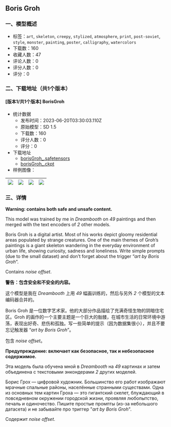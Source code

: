 ## Boris Groh
### 一、模型概述

- 标签：`art`, `skeleton`, `creepy`, `stylized`, `atmosphere`, `print`, `post-soviet`, `style`, `monster`, `painting`, `poster`, `calligraphy`, `watercolors`
- 下载数：160
- 收藏人数：47
- 评论人数：0
- 评分人数：0
- 评分：0

### 二、下载地址（共1个版本）

#### [版本1/共1个版本] BorisGroh

- 统计数据
  - 发布时间：2023-06-20T03:30:03.110Z
  - 原始模型：SD 1.5
  - 下载数：160
  - 评分人数：0
  - 评分：0
- 下载地址
  - [borisGroh_.safetensors](https://civitai.com/api/download/models/99936)
  - [borisGroh_.ckpt](https://civitai.com/api/download/models/99936?type=Model&format=PickleTensor&size=pruned&fp=fp16)
- 样例图像：

| <img src="https://image.civitai.com/xG1nkqKTMzGDvpLrqFT7WA/618aa2d7-11fa-4b31-8354-1e855b659313/width=450/1214766.jpeg" /> | <img src="https://image.civitai.com/xG1nkqKTMzGDvpLrqFT7WA/b0f7aa1d-4017-449f-a1a4-fb3a5c0eb312/width=450/1214765.jpeg" /> | <img src="https://image.civitai.com/xG1nkqKTMzGDvpLrqFT7WA/90c4cdec-11b6-48b8-a835-e3566a7c1397/width=450/1214760.jpeg" /> | <img src="https://image.civitai.com/xG1nkqKTMzGDvpLrqFT7WA/2843cd36-4b3a-443f-8cf7-404784a37b38/width=450/1214763.jpeg" /> |
| ---- | ---- | ---- | ---- |


### 三、详情
<p><strong>Warning: contains both safe and unsafe content.</strong></p><p>This model was trained by me in <em>Dreambooth</em> on <em>49</em> paintings and then merged with the text encoders of <em>2</em> other models.</p><p>Boris Groh is a digital artist. Most of his works depict gloomy residential areas populated by strange creatures. One of the main themes of Groh’s paintings is a giant skeleton wandering in the everyday environment of urban life, showing curiosity, sadness and loneliness. Write simple prompts (due to the small dataset) and don’t forget about the trigger “<em>art by Boris Groh</em>”.</p><p>Contains <em>noise offset</em>.</p><p><strong>警告：包含安全和不安全的内容。</strong></p><p>这个模型是我在 <em>Dreambooth</em> 上用 <em>49</em> 幅画训练的，然后与另外 <em>2</em> 个模型的文本编码器合并的。</p><p>Boris Groh 是一位数字艺术家。他的大部分作品描绘了充满奇怪生物的阴暗住宅区。Groh 的画作的一个主要主题是一个巨大的骷髅，在城市生活的日常环境中游荡，表现出好奇、悲伤和孤独。写一些简单的提示（因为数据集很小），并且不要忘记触发器 “<em>art by Boris Groh</em>”。</p><p>包含 <em>noise offset</em>。</p><p><strong>Предупреждение: включает как безопасное, так и небезопасное содержимое.</strong></p><p>Эта модель была обучена мной в <em>Dreambooth</em> на <em>49</em> картинах и затем объединена с текстовыми энкондерами <em>2</em> других моделей.</p><p>Борис Грох — цифровой художник. Большинство его работ изображают мрачные спальные районы, населённые странными существами. Одна из основных тем картин Гроха — это гигантский скелет, блуждающий в повседневном окружении городской жизни, проявляя любопытство, печаль и одиночество. Пишите простые промпты (из-за небольшого датасета) и не забывайте про триггер "<em>art by Boris Groh</em>".</p><p>Содержит <em>noise offset</em>.</p>